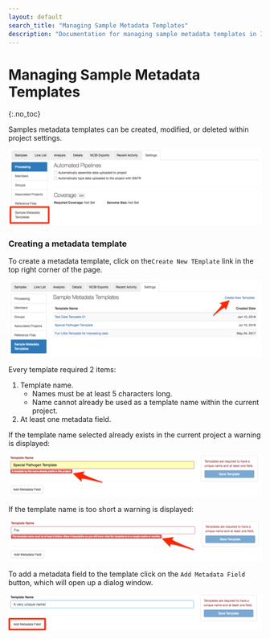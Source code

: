 ```yaml
---
layout: default
search_title: "Managing Sample Metadata Templates"
description: "Documentation for managing sample metadata templates in IRIDA."
---
```


Managing Sample Metadata Templates
==================================
{:.no_toc}

Samples metadata templates can be created, modified, or deleted within project settings.

![Link to metadata templates](images/sample_metadata_template_settings_link.png)

### Creating a metadata template

To create a metadata template, click on the`Create New TEmplate` link in the top right corner of the page.

![Create template link](images/create_template_link.png)

Every template required 2 items:

1. Template name.
    - Names must be at least 5 characters long.
    - Name cannot already be used as a template name within the current project.
1. At least one metadata field.

If the template name selected already exists in the current project a warning is displayed:

![Template name warning](images/template_name_warning.png)

If the template name is too short a warning is displayed:

![Template name warning too short](images/tamplate_name_too_short.png)

To add a metadata field to the template click on the `Add Metadata Field` button, which will open up a dialog window.

![Metadata field button](images/metadata_field_btn.png)
